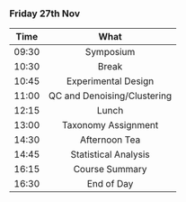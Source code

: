 ### Friday 27th Nov

Time | What
---|:---:
09:30 | Symposium 
10:30 | Break
10:45 | Experimental Design
11:00 | QC and Denoising/Clustering
12:15 | Lunch
13:00 | Taxonomy Assignment
14:30 | Afternoon Tea
14:45 | Statistical Analysis
16:15 | Course Summary
16:30 | End of Day 